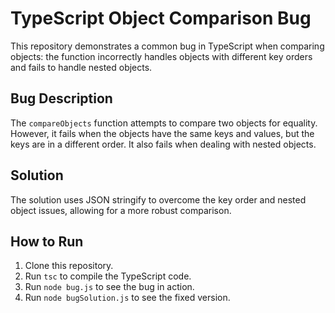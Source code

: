 # TypeScript Object Comparison Bug

This repository demonstrates a common bug in TypeScript when comparing objects: the function incorrectly handles objects with different key orders and fails to handle nested objects.

## Bug Description
The `compareObjects` function attempts to compare two objects for equality.  However, it fails when the objects have the same keys and values, but the keys are in a different order.  It also fails when dealing with nested objects.

## Solution
The solution uses JSON stringify to overcome the key order and nested object issues, allowing for a more robust comparison.

## How to Run
1. Clone this repository.
2. Run `tsc` to compile the TypeScript code.
3. Run `node bug.js` to see the bug in action.
4. Run `node bugSolution.js` to see the fixed version.